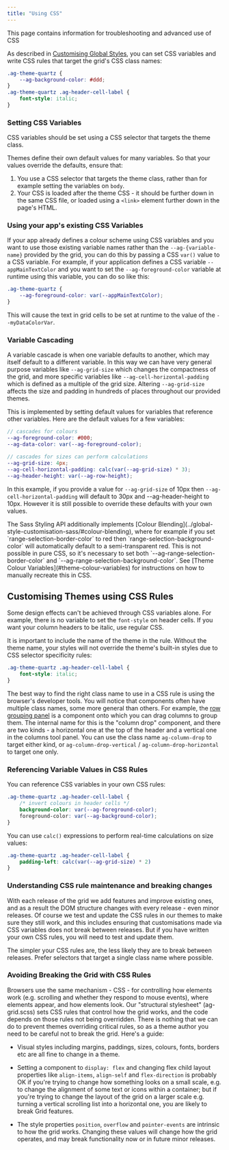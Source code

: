 ```yaml
---
title: "Using CSS"
---
```


This page contains information for troubleshooting and advanced use of CSS

As described in [Customising Global Styles](/global-style-customisation/), you can set CSS variables and write CSS rules that target the grid's CSS class names:

```css
.ag-theme-quartz {
    --ag-background-color: #ddd;
}
.ag-theme-quartz .ag-header-cell-label {
    font-style: italic;
}
```

### Setting CSS Variables

CSS variables should be set using a CSS selector that targets the theme class.

Themes define their own default values for many variables. So that your values override the defaults, ensure that:

1. You use a CSS selector that targets the theme class, rather than for example setting the variables on `body`.
2. Your CSS is loaded after the theme CSS - it should be further down in the same CSS file, or loaded using a `<link>` element further down in the page's HTML.

### Using your app's existing CSS Variables

If your app already defines a colour scheme using CSS variables and you want to use those existing variable names rather than the `--ag-{variable-name}`
provided by the grid, you can do this by passing a CSS `var()` value to a CSS variable. For example, if your application defines a CSS variable `--appMainTextColor` and you want to set the `--ag-foreground-color` variable at runtime using this variable, you can do so like this:


```css
.ag-theme-quartz {
    --ag-foreground-color: var(--appMainTextColor);
}
```

This will cause the text in grid cells to be set at runtime to the value of the `--myDataColorVar`.

### Variable Cascading

A variable cascade is when one variable defaults to another, which may itself default to a different variable. In this way we can have very general purpose variables like `--ag-grid-size` which changes the compactness of the grid, and more specific variables like `--ag-cell-horizontal-padding` which is defined as a multiple of the grid size. Altering `--ag-grid-size` affects the size and padding in hundreds of places throughout our provided themes.

This is implemented by setting default values for variables that reference other variables. Here are the default values for a few variables:

```scss
// cascades for colours
--ag-foreground-color: #000;
--ag-data-color: var(--ag-foreground-color);

// cascades for sizes can perform calculations
--ag-grid-size: 4px;
--ag-cell-horizontal-padding: calc(var(--ag-grid-size) * 3);
--ag-header-height: var(--ag-row-height);
```

In this example, if you provide a value for `--ag-grid-size` of 10px then `--ag-cell-horizontal-padding` will default to 30px and --ag-header-height to 10px. However it is still possible to override these defaults with your own values.

<note>
The Sass Styling API additionally implements [Colour Blending](../global-style-customisation-sass/#colour-blending), where for example if you set `range-selection-border-color` to red then `range-selection-background-color` will automatically default to a semi-transparent red. This is not possible in pure CSS, so it's necessary to set both `--ag-range-selection-border-color` and `--ag-range-selection-background-color`. See [Theme Colour Variables](#theme-colour-variables) for instructions on how to manually recreate this in CSS.
</note>

## Customising Themes using CSS Rules

Some design effects can't be achieved through CSS variables alone. For example, there is no variable to set the `font-style` on header cells. If you want your column headers to be italic, use regular CSS.

It is important to include the name of the theme in the rule. Without the theme name, your styles will not override the theme's built-in styles due to CSS selector specificity rules:

```css
.ag-theme-quartz .ag-header-cell-label {
    font-style: italic;
}
```

The best way to find the right class name to use in a CSS rule is using the browser's developer tools. You will notice that components often have multiple class names, some more general than others. For example, the [row grouping panel](/tool-panel-columns/#example) is a component onto which you can drag columns to group them. The internal name for this is the "column drop" component, and there are two kinds - a horizontal one at the top of the header and a vertical one in the columns tool panel. You can use the class name `ag-column-drop` to target either kind, or `ag-column-drop-vertical` / `ag-column-drop-horizontal` to target one only.

### Referencing Variable Values in CSS Rules

You can reference CSS variables in your own CSS rules:

```css
.ag-theme-quartz .ag-header-cell-label {
    /* invert colours in header cells */
    background-color: var(--ag-foreground-color);
    foreground-color: var(--ag-background-color);
}
```

You can use `calc()` expressions to perform real-time calculations on size values:

```css
.ag-theme-quartz .ag-header-cell-label {
    padding-left: calc(var(--ag-grid-size) * 2)
}
```

### Understanding CSS rule maintenance and breaking changes

With each release of the grid we add features and improve existing ones, and as a result the DOM structure changes with every release - even minor releases. Of course we test and update the CSS rules in our themes to make sure they still work, and this includes ensuring that customisations made via CSS variables does not break between releases. But if you have written your own CSS rules, you will need to test and update them.

The simpler your CSS rules are, the less likely they are to break between releases. Prefer selectors that target a single class name where possible.

### Avoiding Breaking the Grid with CSS Rules

Browsers use the same mechanism - CSS - for controlling how elements work (e.g. scrolling and whether they respond to mouse events), where elements appear, and how elements look. Our "structural stylesheet" (ag-grid.scss) sets CSS rules that control how the grid works, and the code depends on those rules not being overridden. There is nothing that we can do to prevent themes overriding critical rules, so as a theme author you need to be careful not to break the grid. Here's a guide:

- Visual styles including margins, paddings, sizes, colours, fonts, borders etc are all fine to change in a theme.

- Setting a component to `display: flex` and changing flex child layout properties like `align-items`, `align-self` and `flex-direction` is probably OK if you're trying to change how something looks on a small scale, e.g. to change the alignment of some text or icons within a container; but if you're trying to change the layout of the grid on a larger scale e.g. turning a vertical scrolling list into a horizontal one, you are likely to break Grid features.

- The style properties `position`, `overflow` and `pointer-events` are intrinsic to how the grid works. Changing these values will change how the grid operates, and may break functionality now or in future minor releases.